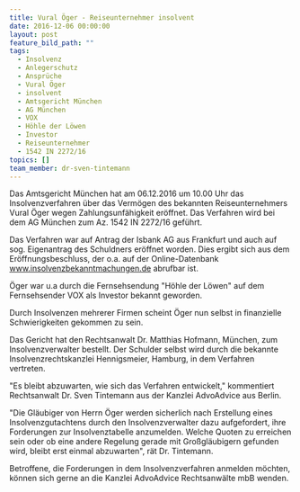 ```yaml
---
title: Vural Öger - Reiseunternehmer insolvent
date: 2016-12-06 00:00:00
layout: post
feature_bild_path: ""
tags:
  - Insolvenz
  - Anlegerschutz
  - Ansprüche
  - Vural Öger
  - insolvent
  - Amtsgericht München
  - AG München
  - VOX
  - Höhle der Löwen
  - Investor
  - Reiseunternehmer
  - 1542 IN 2272/16
topics: []
team_member: dr-sven-tintemann
---
```



Das Amtsgericht München hat am 06.12.2016 um 10.00 Uhr das Insolvenzverfahren über das Vermögen des bekannten Reiseunternehmers Vural Öger wegen Zahlungsunfähigkeit eröffnet. Das Verfahren wird bei dem AG München zum Az. 1542 IN 2272/16 geführt.

Das Verfahren war auf Antrag der Isbank AG aus Frankfurt und auch auf sog. Eigenantrag des Schuldners eröffnet worden. Dies ergibt sich aus dem Eröffnungsbeschluss, der o.a. auf der Online-Datenbank www.insolvenzbekanntmachungen.de abrufbar ist.

Öger war u.a durch die Fernsehsendung "Höhle der Löwen" auf dem Fernsehsender VOX als Investor bekannt geworden.

Durch Insolvenzen mehrerer Firmen scheint Öger nun selbst in finanzielle Schwierigkeiten gekommen zu sein.

Das Gericht hat den Rechtsanwalt Dr. Matthias Hofmann, München, zum Insolvenzverwalter bestellt. Der Schulder selbst wird durch die bekannte Insolvenzrechtskanzlei Hennigsmeier, Hamburg, in dem Verfahren vertreten.

"Es bleibt abzuwarten, wie sich das Verfahren entwickelt," kommentiert Rechtsanwalt Dr. Sven Tintemann aus der Kanzlei AdvoAdvice aus Berlin.

"Die Gläubiger von Herrn Öger werden sicherlich nach Erstellung eines Insolvenzgutachtens durch den Insolvenzverwalter dazu aufgefordert, ihre Forderungen zur Insolvenztabelle anzumelden. Welche Quoten zu erreichen sein oder ob eine andere Regelung gerade mit Großgläubigern gefunden wird, bleibt erst einmal abzuwarten", rät Dr. Tintemann.

Betroffene, die Forderungen in dem Insolvenzverfahren anmelden möchten, können sich gerne an die Kanzlei AdvoAdvice Rechtsanwälte mbB wenden.